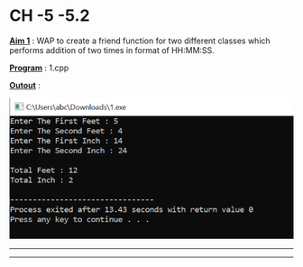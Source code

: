 # CH -5 -5.2

<u>**Aim 1**</u> : WAP to create a friend function for two different classes
which performs addition of two times in format of HH:MM:SS.

<u>**Program**</u> : 1.cpp

<u>**Outout**</u> : 

![Please Try Leter...](https://github.com/Omdhameliya/C-/blob/master/PR%20-3/Image/image1.PNG)
****
****
